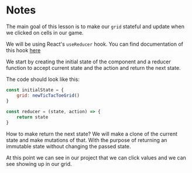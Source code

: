 # Notes 

<TimeStamp start="0:00" end="0:06">

The main goal of this lesson is to make our `grid` stateful and update when we clicked on cells in our game.
</TimeStamp>

<TimeStamp start="0:07" end="0:10">

We will be using React's `useReducer` hook. You can find documentation of this hook [here](https://reactjs.org/docs/hooks-reference.html#usereducer) 

</TimeStamp>

<TimeStamp start="0:11" end="0:31">

We start by creating the initial state of the component and a reducer function to accept current state and the action and return the next state. 

The code should look like this: 

```jsx
const initialState = {
    grid: newTicTacToeGrid()
}
 
const reducer = (state, action) => {
    return state
}
```

</TimeStamp>

<TimeStamp start="2:00" end="2:20">

How to make return the next state? We will make a clone of the current state and make mutations of that. With the purpose of returning an immutable state without changing the passed state. 

</TimeStamp>

<TimeStamp start="5:08" end="5:14">
 
 At this point we can see in our project that we can click values and we can see showing up in our grid. 

</TimeStamp>

